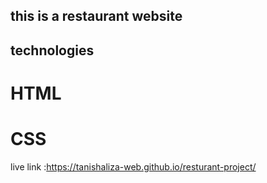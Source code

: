 ## this is a restaurant website

## technologies

# HTML
# CSS
live link :https://tanishaliza-web.github.io/resturant-project/
